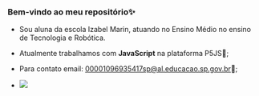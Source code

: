 ### Bem-vindo ao meu repositório✨

- Sou aluna da escola Izabel Marin, atuando no Ensino Médio no ensino de Tecnologia e Robótica.
- Atualmente trabalhamos com **JavaScript** na plataforma P5JS📘;
- Para contato email: 00001096935417sp@al.educacao.sp.gov.br📩;

- ![](https://media.tenor.com/ZtTEDdtB8mIAAAAM/gande-familia-agostinho-carrara.gif)

